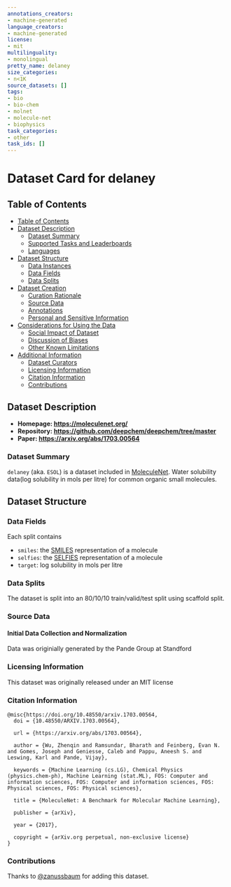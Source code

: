 ```yaml
---
annotations_creators:
- machine-generated
language_creators:
- machine-generated
license:
- mit
multilinguality:
- monolingual
pretty_name: delaney
size_categories:
- n<1K
source_datasets: []
tags:
- bio
- bio-chem
- molnet
- molecule-net
- biophysics
task_categories:
- other
task_ids: []
---
```


# Dataset Card for delaney

## Table of Contents
- [Table of Contents](#table-of-contents)
- [Dataset Description](#dataset-description)
  - [Dataset Summary](#dataset-summary)
  - [Supported Tasks and Leaderboards](#supported-tasks-and-leaderboards)
  - [Languages](#languages)
- [Dataset Structure](#dataset-structure)
  - [Data Instances](#data-instances)
  - [Data Fields](#data-fields)
  - [Data Splits](#data-splits)
- [Dataset Creation](#dataset-creation)
  - [Curation Rationale](#curation-rationale)
  - [Source Data](#source-data)
  - [Annotations](#annotations)
  - [Personal and Sensitive Information](#personal-and-sensitive-information)
- [Considerations for Using the Data](#considerations-for-using-the-data)
  - [Social Impact of Dataset](#social-impact-of-dataset)
  - [Discussion of Biases](#discussion-of-biases)
  - [Other Known Limitations](#other-known-limitations)
- [Additional Information](#additional-information)
  - [Dataset Curators](#dataset-curators)
  - [Licensing Information](#licensing-information)
  - [Citation Information](#citation-information)
  - [Contributions](#contributions)

## Dataset Description

- **Homepage: https://moleculenet.org/**
- **Repository: https://github.com/deepchem/deepchem/tree/master**
- **Paper: https://arxiv.org/abs/1703.00564**

### Dataset Summary

`delaney` (aka. `ESOL`) is a dataset included in [MoleculeNet](https://moleculenet.org/). Water solubility data(log solubility in mols per litre) for common organic small molecules.

## Dataset Structure

### Data Fields

Each split contains

* `smiles`: the [SMILES](https://en.wikipedia.org/wiki/Simplified_molecular-input_line-entry_system) representation of a molecule
* `selfies`: the [SELFIES](https://github.com/aspuru-guzik-group/selfies) representation of a molecule
* `target`: log solubility in mols per litre

### Data Splits

The dataset is split into an 80/10/10 train/valid/test split using scaffold split. 

### Source Data

#### Initial Data Collection and Normalization

Data was originially generated by the Pande Group at Standford

### Licensing Information

This dataset was originally released under an MIT license

### Citation Information

```
@misc{https://doi.org/10.48550/arxiv.1703.00564,
  doi = {10.48550/ARXIV.1703.00564},
  
  url = {https://arxiv.org/abs/1703.00564},
  
  author = {Wu, Zhenqin and Ramsundar, Bharath and Feinberg, Evan N. and Gomes, Joseph and Geniesse, Caleb and Pappu, Aneesh S. and Leswing, Karl and Pande, Vijay},
  
  keywords = {Machine Learning (cs.LG), Chemical Physics (physics.chem-ph), Machine Learning (stat.ML), FOS: Computer and information sciences, FOS: Computer and information sciences, FOS: Physical sciences, FOS: Physical sciences},
  
  title = {MoleculeNet: A Benchmark for Molecular Machine Learning},
  
  publisher = {arXiv},
  
  year = {2017},
  
  copyright = {arXiv.org perpetual, non-exclusive license}
}
```

### Contributions

Thanks to [@zanussbaum](https://github.com/zanussbaum) for adding this dataset.
